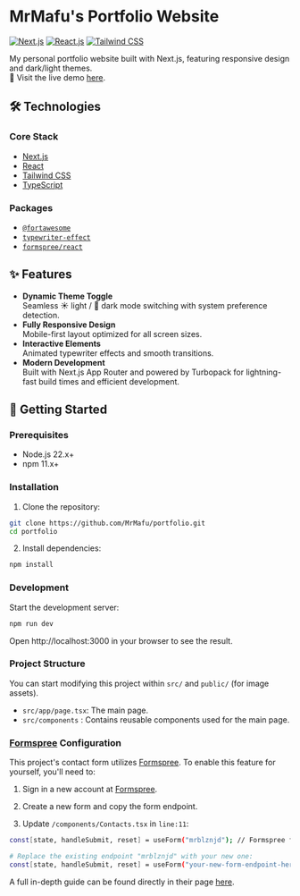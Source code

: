 # MrMafu's Portfolio Website
[![Next.js](https://img.shields.io/badge/Next.js-v15+-black?logo=next.js)](https://nextjs.org)
[![React.js](https://img.shields.io/badge/React-v19+-61DAFB?logo=react)](https://react.dev)
[![Tailwind CSS](https://img.shields.io/badge/Tailwind_CSS-v4+-06B6D4?logo=tailwindcss)](https://tailwindcss.com)

My personal portfolio website built with Next.js, featuring responsive design and dark/light themes.
<br>
🔴 Visit the live demo [here](https://mrmafu-portfolio.vercel.app).

## 🛠 Technologies
### Core Stack
- [Next.js](https://nextjs.org)
- [React](https://react.dev)
- [Tailwind CSS](https://tailwindcss.com)
- [TypeScript](https://www.typescriptlang.org)

### Packages
- [`@fortawesome`](https://fontawesome.com)
- [`typewriter-effect`](https://www.npmjs.com/package/typewriter-effect)
- [`formspree/react`](https://formspree.io)

## ✨ Features

- **Dynamic Theme Toggle**  
  Seamless ☀️ light / 🌙 dark mode switching with system preference detection.
- **Fully Responsive Design**  
  Mobile-first layout optimized for all screen sizes.
- **Interactive Elements**  
  Animated typewriter effects and smooth transitions.
- **Modern Development**  
  Built with Next.js App Router and powered by Turbopack for lightning-fast build times and efficient development.

## 🚀 Getting Started
### Prerequisites
- Node.js 22.x+
- npm 11.x+

### Installation
1. Clone the repository:
```bash
git clone https://github.com/MrMafu/portfolio.git
cd portfolio
```

2. Install dependencies:
```bash
npm install
```

### Development
Start the development server:
```bash
npm run dev
```

Open http://localhost:3000 in your browser to see the result.

### Project Structure
You can start modifying this project within `src/` and `public/` (for image assets).
<br>
- `src/app/page.tsx`: The main page.
- `src/components` : Contains reusable components used for the main page.

### [Formspree](https://formspree.io) Configuration
This project's contact form utilizes [Formspree](https://formspree.io). To enable this feature for yourself, you'll need to:
1. Sign in a new account at [Formspree](https://formspree.io).

2. Create a new form and copy the form endpoint.

3. Update `/components/Contacts.tsx` in `line:11`:

```bash
const[state, handleSubmit, reset] = useForm("mrblznjd"); // Formspree form endpoint, change this to your own form endpoint.
```

```bash
# Replace the existing endpoint "mrblznjd" with your new one:
const[state, handleSubmit, reset] = useForm("your-new-form-endpoint-here");
```

A full in-depth guide can be found directly in their page [here](https://help.formspree.io).